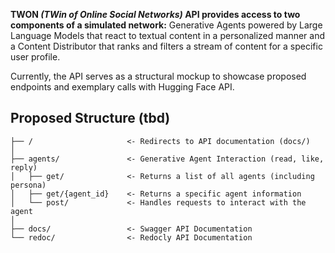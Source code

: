 **TWON *(TWin of Online Social Networks)* API provides access to two components of a simulated network:** Generative Agents powered by Large Language Models that react to textual content in a personalized manner and a Content Distributor that ranks and filters a stream of content for a specific user profile.

Currently, the API serves as a structural mockup to showcase proposed endpoints and exemplary calls with Hugging Face API.

## Proposed Structure (tbd)

```
├── /                     <- Redirects to API documentation (docs/)
│
├── agents/               <- Generative Agent Interaction (read, like, reply)
│   ├── get/              <- Returns a list of all agents (including persona)
│   ├── get/{agent_id}    <- Returns a specific agent information
│   └── post/             <- Handles requests to interact with the agent
│ 
├── docs/                 <- Swagger API Documentation
└── redoc/                <- Redocly API Documentation
```
